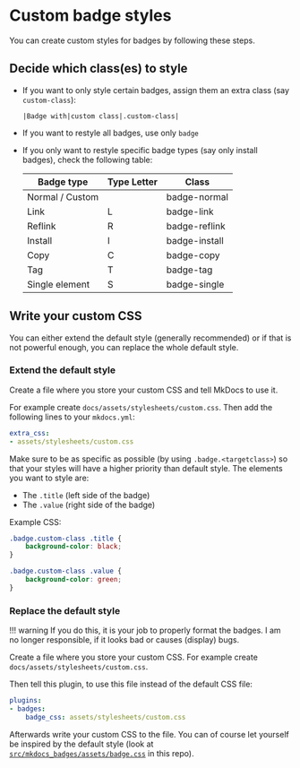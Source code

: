 # Custom badge styles

You can create custom styles for badges by following these steps.

## Decide which class(es) to style

- If you want to only style certain badges, assign them an extra class (say `custom-class`):
    ```
    |Badge with|custom class|.custom-class|
    ```

- If you want to restyle all badges, use only `badge`
- If you only want to restyle specific badge types (say only install badges), check the following table:

    Badge type | Type Letter | Class
    ---|---|---
    Normal / Custom | | badge-normal
    Link | L | badge-link
    Reflink | R | badge-reflink
    Install | I | badge-install
    Copy | C | badge-copy
    Tag | T | badge-tag
    Single element | S | badge-single


## Write your custom CSS

You can either extend the default style (generally recommended) or if that is not powerful enough, you can replace the whole default style.

### Extend the default style

Create a file where you store your custom CSS and tell MkDocs to use it.

For example create `docs/assets/stylesheets/custom.css`.
Then add the following lines to your `mkdocs.yml`:

```yaml
extra_css:
- assets/stylesheets/custom.css
```

Make sure to be as specific as possible (by using `.badge.<targetclass>`) so that your styles will have a higher priority than default style.
The elements you want to style are:

- The `.title` (left side of the badge)
- The `.value` (right side of the badge)

Example CSS:
```css
.badge.custom-class .title {
    background-color: black;
}

.badge.custom-class .value {
    background-color: green;
}
```

### Replace the default style

!!! warning
    If you do this, it is your job to properly format the badges.
    I am no longer responsible, if it looks bad or causes (display) bugs.


Create a file where you store your custom CSS.
For example create `docs/assets/stylesheets/custom.css`.

Then tell this plugin, to use this file instead of the default CSS file:

```yaml
plugins:
- badges:
    badge_css: assets/stylesheets/custom.css
```

Afterwards write your custom CSS to the file.
You can of course let yourself be inspired by the default style (look at [`src/mkdocs_badges/assets/badge.css`](https://github.com/six-two/mkdocs-badges/blob/main/src/mkdocs_badges/assets/badge.css) in this repo).
